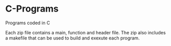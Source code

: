 # C-Programs
Programs coded in C 

Each zip file contains a main, function and header file. The zip also includes a makefile that can be used to build and exexute each program. 
